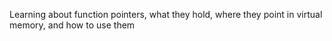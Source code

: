 Learning about function pointers, what they hold, where they point in virtual memory, and how to use them
